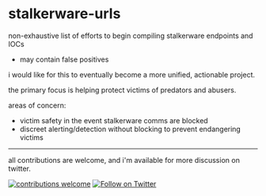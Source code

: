 # stalkerware-urls

non-exhaustive list of efforts to begin compiling stalkerware endpoints and IOCs
* may contain false positives

i would like for this to eventually become a more unified, actionable project.

the primary focus is helping protect victims of predators and abusers.

areas of concern:
* victim safety in the event stalkerware comms are blocked
* discreet alerting/detection without blocking to prevent endangering victims

<hr>

all contributions are welcome, and i'm available for more discussion on twitter.

[![contributions welcome](https://img.shields.io/badge/contributions-welcome-brightgreen.svg?style=flat)](https://github.com/astryzia/BashScan/issues)
[![Follow on Twitter](https://img.shields.io/twitter/follow/0xValkyrie.svg?logo=twitter)](https://twitter.com/0xValkyrie)
